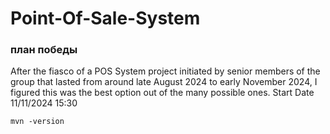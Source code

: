 # Point-Of-Sale-System
###  план победы
After the fiasco of a POS System project initiated by senior members of the group that lasted from around late August 2024 to early November 2024, I figured this was the best option out of the many possible ones. 
Start Date
11/11/2024 15:30
```mvn
mvn -version
```
